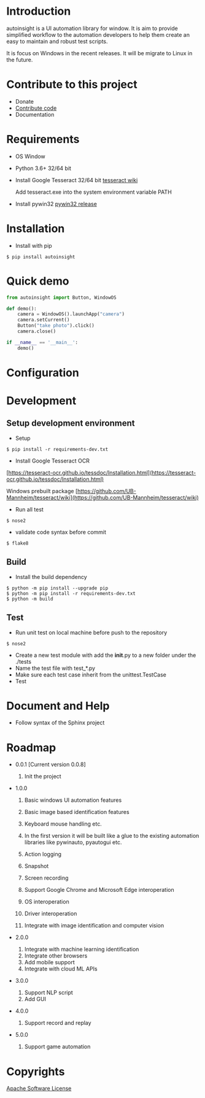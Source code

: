 # Introduction

autoinsight is a UI automation library for window. It is aim to provide simplified workflow to the automation developers
to help them create an easy to maintain and robust test scripts.

It is focus on Windows in the recent releases. It will be migrate to Linux in the future.

# Contribute to this project

- Donate
- [Contribute code](https://github.com/shangerxin/autoinsight/issues)
- Documentation

# Requirements
- OS Window
- Python 3.6+ 32/64 bit
- Install Google Tesseract 32/64 bit
  [tesseract wiki](https://github.com/UB-Mannheim/tesseract/wiki)

  Add tesseract.exe into the system environment variable PATH
- Install pywin32
  [pywin32 release](https://github.com/mhammond/pywin32/releases)

# Installation

- Install with pip

```
$ pip install autoinsight
```

# Quick demo

```python
from autoinsight import Button, WindowOS

def demo():
    camera = WindowOS().launchApp("camera")
    camera.setCurrent()
    Button("take photo").click()
    camera.close()

if __name__ == '__main__':
    demo()
```

# Configuration

# Development

## Setup development environment

- Setup

```
$ pip install -r requirements-dev.txt
```

- Install Google Tesseract OCR

[https://tesseract-ocr.github.io/tessdoc/Installation.html](https://tesseract-ocr.github.io/tessdoc/Installation.html)

Windows prebuilt package
[https://github.com/UB-Mannheim/tesseract/wiki](https://github.com/UB-Mannheim/tesseract/wiki)

- Run all test

```
$ nose2
```

- validate code syntax before commit

```
$ flake8
```

## Build

- Install the build dependency

```
$ python -m pip install --upgrade pip
$ python -m pip install -r requirements-dev.txt
$ python -m build
```

## Test

- Run unit test on local machine before push to the repository

```
$ nose2
```

- Create a new test module with add the __init__.py to a new folder under the ./tests
- Name the test file with test_*.py
- Make sure each test case inherit from the unittest.TestCase
- Test

# Document and Help

- Follow syntax of the Sphinx project

# Roadmap

- 0.0.1 [Current version 0.0.8]
    1. Init the project

- 1.0.0

    1. Basic windows UI automation features
    2. Basic image based identification features
    3. Keyboard mouse handling etc.
    4. In the first version it will be built like a glue to the existing
       automation libraries like pywinauto, pyautogui etc.

    5. Action logging
    6. Snapshot
    7. Screen recording
    8. Support Google Chrome and Microsoft Edge interoperation
    9. OS interoperation
    10. Driver interoperation
    11. Integrate with image identification and computer vision

- 2.0.0
    1. Integrate with machine learning identification
    2. Integrate other browsers
    3. Add mobile support
    4. Integrate with cloud ML APIs

- 3.0.0
    1. Support NLP script
    2. Add GUI

- 4.0.0
    1. Support record and replay

- 5.0.0
    1. Support game automation

# Copyrights

[Apache Software License](http://www.apache.org/licenses/)
